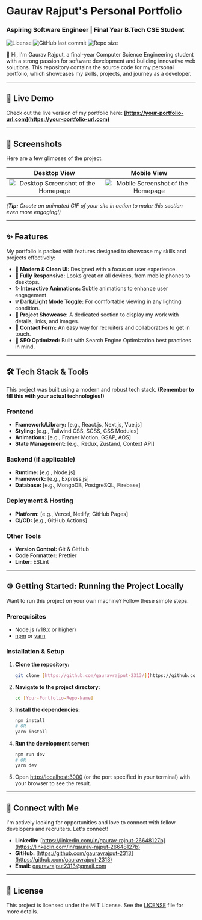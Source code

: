 # Gaurav Rajput's Personal Portfolio

### Aspiring Software Engineer | Final Year B.Tech CSE Student

![License](https://img.shields.io/badge/license-MIT-blue.svg)
![GitHub last commit](https://img.shields.io/github/last-commit/gauravrajput-2313/[Your-Portfolio-Repo-Name])
![Repo size](https://img.shields.io/github/repo-size/gauravrajput-2313/[Your-Portfolio-Repo-Name])

👋 Hi, I'm Gaurav Rajput, a final-year Computer Science Engineering student with a strong passion for software development and building innovative web solutions. This repository contains the source code for my personal portfolio, which showcases my skills, projects, and journey as a developer.

---

## 🚀 Live Demo

Check out the live version of my portfolio here:
**[https://your-portfolio-url.com](https://your-portfolio-url.com)**

---

## 📸 Screenshots

Here are a few glimpses of the project.

| Desktop View | Mobile View |
| :---: |:---:|
| ![Desktop Screenshot of the Homepage](path/to/your/desktop-screenshot.png) | ![Mobile Screenshot of the Homepage](path/to/your/mobile-screenshot.png) |

*(**Tip:** Create an animated GIF of your site in action to make this section even more engaging!)*

---

## ✨ Features

My portfolio is packed with features designed to showcase my skills and projects effectively:

* **🎨 Modern & Clean UI:** Designed with a focus on user experience.
* **📱 Fully Responsive:** Looks great on all devices, from mobile phones to desktops.
* **✨ Interactive Animations:** Subtle animations to enhance user engagement.
* **💡 Dark/Light Mode Toggle:** For comfortable viewing in any lighting condition.
* **📂 Project Showcase:** A dedicated section to display my work with details, links, and images.
* **📝 Contact Form:** An easy way for recruiters and collaborators to get in touch.
* **📄 SEO Optimized:** Built with Search Engine Optimization best practices in mind.

---

## 🛠️ Tech Stack & Tools

This project was built using a modern and robust tech stack. **(Remember to fill this with your actual technologies!)**

### Frontend
* **Framework/Library:** [e.g., React.js, Next.js, Vue.js]
* **Styling:** [e.g., Tailwind CSS, SCSS, CSS Modules]
* **Animations:** [e.g., Framer Motion, GSAP, AOS]
* **State Management:** [e.g., Redux, Zustand, Context API]

### Backend (if applicable)
* **Runtime:** [e.g., Node.js]
* **Framework:** [e.g., Express.js]
* **Database:** [e.g., MongoDB, PostgreSQL, Firebase]

### Deployment & Hosting
* **Platform:** [e.g., Vercel, Netlify, GitHub Pages]
* **CI/CD:** [e.g., GitHub Actions]

### Other Tools
* **Version Control:** Git & GitHub
* **Code Formatter:** Prettier
* **Linter:** ESLint

---

## ⚙️ Getting Started: Running the Project Locally

Want to run this project on your own machine? Follow these simple steps.

### Prerequisites
* Node.js (v18.x or higher)
* [npm](https://www.npmjs.com/) or [yarn](https://yarnpkg.com/)

### Installation & Setup

1.  **Clone the repository:**
    ```bash
    git clone [https://github.com/gauravrajput-2313/](https://github.com/gauravrajput-2313/)[Your-Portfolio-Repo-Name].git
    ```

2.  **Navigate to the project directory:**
    ```bash
    cd [Your-Portfolio-Repo-Name]
    ```

3.  **Install the dependencies:**
    ```bash
    npm install
    # OR
    yarn install
    ```

4.  **Run the development server:**
    ```bash
    npm run dev
    # OR
    yarn dev
    ```

5.  Open [http://localhost:3000](http://localhost:3000) (or the port specified in your terminal) with your browser to see the result.

---

## 🤝 Connect with Me

I'm actively looking for opportunities and love to connect with fellow developers and recruiters. Let's connect!

* **LinkedIn:** [https://linkedin.com/in/gaurav-rajput-26648127b](https://linkedin.com/in/gaurav-rajput-26648127b)
* **GitHub:** [https://github.com/gauravrajput-2313](https://github.com/gauravrajput-2313)
* **Email:** [gauravrajput2313@gmail.com](mailto:gauravrajput2313@gmail.com)

---

## 📜 License

This project is licensed under the MIT License. See the [LICENSE](LICENSE) file for more details.
